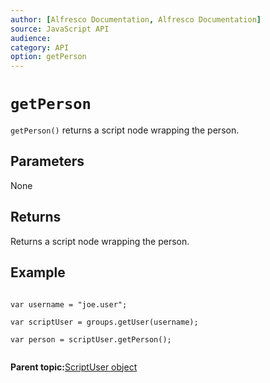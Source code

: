 ```yaml
---
author: [Alfresco Documentation, Alfresco Documentation]
source: JavaScript API
audience: 
category: API
option: getPerson
---
```


# `getPerson`

`getPerson()` returns a script node wrapping the person.

## Parameters

None

## Returns

Returns a script node wrapping the person.

## Example

```

var username = "joe.user";

var scriptUser = groups.getUser(username);

var person = scriptUser.getPerson();
      
```

**Parent topic:**[ScriptUser object](../references/API-JS-ScriptUser.md)


